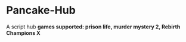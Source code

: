 # Pancake-Hub
A script hub 
**games supported: prison life, murder mystery 2, Rebirth Champions X**
